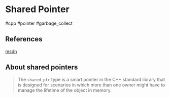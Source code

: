 # Shared Pointer

#cpp #pointer #garbage_collect

## References

[msdn](https://learn.microsoft.com/en-us/cpp/cpp/how-to-create-and-use-shared-ptr-instances?view=msvc-170)

## About shared pointers

> The `shared_ptr` type is a smart pointer in the C++ standard library that is designed for scenarios in which more than one owner might have to manage the lifetime of the object in memory.
